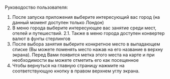 Руководоство пользователя:
1. После запуска приложения выберите интересующий вас город (на данный момент доступен только Лондон)
2. В меню города выберите интересующее вас занятие среди мест, отелей и путешествий.
2.1. Также в меню города доступен конвертер валют в фунты стерлингов
3. После выбора занятия выберите конкретное место в выпадающем списке (Вы можете поменять место нажав на его название в верхну экрана). Перед Вами появится метка этого места на карте и при необходимости вы можете отметить его как посещенное
4. Чтобы вернуться на главную страницу нажмите на соответствующую кнопку в правом верхнем углу экрана.
